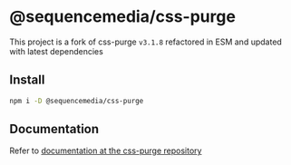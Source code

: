 # @sequencemedia/css-purge

This project is a fork of css-purge `v3.1.8` refactored in ESM and updated with latest dependencies

## Install

```bash
npm i -D @sequencemedia/css-purge
```

## Documentation

Refer to [documentation at the css-purge repository](https://github.com/rbtech/css-purge)
